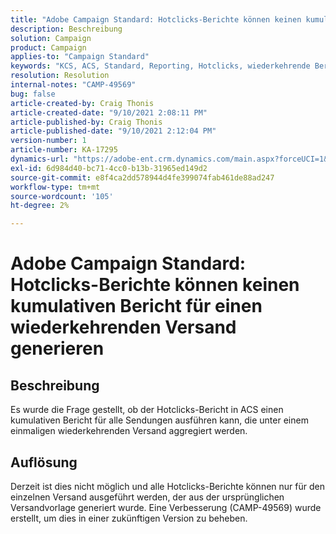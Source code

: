 ```yaml
---
title: "Adobe Campaign Standard: Hotclicks-Berichte können keinen kumulativen Bericht für einen wiederkehrenden Versand generieren."
description: Beschreibung
solution: Campaign
product: Campaign
applies-to: "Campaign Standard"
keywords: "KCS, ACS, Standard, Reporting, Hotclicks, wiederkehrende Bereitstellung"
resolution: Resolution
internal-notes: "CAMP-49569"
bug: false
article-created-by: Craig Thonis
article-created-date: "9/10/2021 2:08:11 PM"
article-published-by: Craig Thonis
article-published-date: "9/10/2021 2:12:04 PM"
version-number: 1
article-number: KA-17295
dynamics-url: "https://adobe-ent.crm.dynamics.com/main.aspx?forceUCI=1&pagetype=entityrecord&etn=knowledgearticle&id=14217383-4012-ec11-b6e6-000d3a597bfc"
exl-id: 6d984d40-bc71-4cc0-b13b-31965ed149d2
source-git-commit: e8f4ca2dd578944d4fe399074fab461de88ad247
workflow-type: tm+mt
source-wordcount: '105'
ht-degree: 2%

---
```


# Adobe Campaign Standard: Hotclicks-Berichte können keinen kumulativen Bericht für einen wiederkehrenden Versand generieren

## Beschreibung


Es wurde die Frage gestellt, ob der Hotclicks-Bericht in ACS einen kumulativen Bericht für alle Sendungen ausführen kann, die unter einem einmaligen wiederkehrenden Versand aggregiert werden.


## Auflösung


Derzeit ist dies nicht möglich und alle Hotclicks-Berichte können nur für den einzelnen Versand ausgeführt werden, der aus der ursprünglichen Versandvorlage generiert wurde. Eine Verbesserung (CAMP-49569) wurde erstellt, um dies in einer zukünftigen Version zu beheben.
